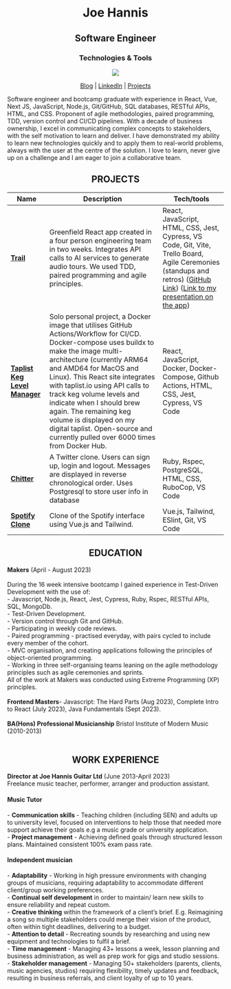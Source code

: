 <h1 align="center">Joe Hannis</h1>

<h2 align="center">Software Engineer</h2>

<h3 align="center">Technologies & Tools</h3>

<p align="center">
  <a href="https://skillicons.dev">
    <img src="https://skillicons.dev/icons?i=react,js,nodejs,vuejs,tailwind,ruby,docker,html,css,mongodb,postgres,bash" />
  </a>
</p>



<p align="center">
  <a href="https://tinyurl.com/aed4n982">Blog</a>  | 
  <a href="https://www.linkedin.com/in/joe-hannis/">LinkedIn</a> | 
  <a href="https://github.com/joehannis/joehannis/blob/master/README.md#projects">Projects</a> 
</p>

Software engineer and bootcamp graduate with experience in React, Vue, Next JS, JavaScript, Node.js, Git/GitHub, SQL databases, RESTful APIs, HTML, and CSS. Proponent of agile methodologies, paired programming, TDD, version control and CI/CD pipelines. With a decade of business ownership, I excel in communicating complex concepts to stakeholders, with the self motivation to learn and deliver. I have demonstrated my ability to learn new technologies quickly and to apply them to real-world problems, always with the user at the centre of the solution. I love to learn, never give up on a challenge and I am eager to join a collaborative team.

<h2 align="center">PROJECTS</h2>

| Name                         | Description       | Tech/tools        |
| ---------------------------- | ----------------- | ----------------- |
| [**Trail**](https://trailapp.net)            | Greenfield React app created in a four person engineering team in two weeks. Integrates API calls to AI services to generate audio tours. We used TDD, paired programming and agile principles. | React, JavaScript, HTML, CSS, Jest, Cypress, VS Code, Git, Vite, Trello Board, Agile Ceremonies (standups and retros) ([GitHub Link](https://tinyurl.com/a5vmybxs)) ([Link to my presentation on the app](https://drive.google.com/file/d/1mSIrJ8QDvIhS6k-yOBnWxjJ6bwq7LsCW/view?usp=drive_link)) |
| [**Taplist Keg Level Manager**](https://tinyurl.com/26pfusx3)                 |Solo personal project, a Docker image that utilises GitHub Actions/Workflow for CI/CD. Docker-compose uses buildx to make the image multi-architecture (currently ARM64 and AMD64 for MacOS and Linux). This React site integrates with taplist.io using API calls to track keg volume levels and indicate when I should brew again. The remaining keg volume is displayed on my digital taplist. Open-source and currently pulled over 6000 times from Docker Hub.| React, JavaScript, Docker, Docker-Compose, Github Actions, HTML, CSS, Jest, Cypress, VS Code |
| [**Chitter**](https://tinyurl.com/2p8umkyf)                 | A Twitter clone. Users can sign up, login and logout. Messages are displayed in reverse chronological order. Uses Postgresql to store user info in database  | Ruby, Rspec, PostgreSQL, HTML, CSS, RuboCop, VS Code |
| [**Spotify Clone**](http://tinyurl.com/2s36x26s)                |Clone of the Spotify interface using Vue.js and Tailwind. | Vue.js, Tailwind, ESlint, Git, VS Code |

<h2 align="center">EDUCATION</h2>
<strong>Makers</strong> (April - August 2023)</br></br> 
During the 16 week intensive bootcamp I gained experience in Test-Driven Development with the use of:</br>
- Javascript, Node.js, React,  Jest, Cypress, Ruby, Rspec, RESTful APIs, SQL, MongoDb.</br>
- Test-Driven Development.</br>
- Version control through Git and GitHub.</br>
- Participating in weekly code reviews.</br>
- Paired programming - practised everyday, with pairs cycled to include every member of the cohort.</br> 
- MVC organisation, and creating applications following the principles of object-oriented programming.</br>
- Working in three self-organising teams leaning on the agile methodology principles such as agile ceremonies and sprints.</br>
All of the work at Makers was conducted using Extreme Programming (XP) principles.</br></br>
<strong>Frontend Masters</strong>- Javascript: The Hard Parts (Aug 2023), Complete Intro to React (July 2023), Java Fundamentals (Sept 2023).</br></br>
<strong>BA(Hons) Professional Musicianship</strong> Bristol Institute of Modern Music (2010-2013)</br></br>

<h2 align="center">WORK EXPERIENCE</h2>
<strong>Director at Joe Hannis Guitar Ltd</strong> (June 2013-April 2023)</br>
Freelance music teacher, performer, arranger and production assistant.
<h4>Music Tutor</h4>
- <strong>Communication skills</strong> - Teaching children (including SEN) and adults up to university level, focused on interventions to help those that needed more support achieve their goals e.g a music grade or university application.</br>
- <strong>Project management</strong> - Achieving defined goals through structured lesson plans. Maintained consistent 100% exam pass rate.</br>
<h4>Independent musician</h4>
- <strong>Adaptability</strong> - Working in high pressure environments with changing groups of musicians, requiring adaptability to accommodate different client/group working preferences.</br>
- <strong>Continual self development</strong> in order to maintain/ learn new skills to ensure reliability and repeat custom.</br>
- <strong>Creative thinking</strong> within the framework of a client’s brief. E.g. Reimagining a song so multiple stakeholders could merge their vision of the product, often within tight deadlines, delivering to a budget.</br>
- <strong>Attention to detail</strong> - Recreating sounds by researching and using new equipment and technologies to fulfil a brief.</br>
- <strong>Time management</strong> - Managing 43+ lessons a week, lesson planning and business administration, as well as prep work for gigs and studio sessions.</br>
- <strong>Stakeholder management</strong> - Managing 50+ stakeholders (parents, clients, music agencies, studios) requiring flexibility, timely updates and feedback, resulting in business referrals, and client loyalty of up to 10 years.</br>
